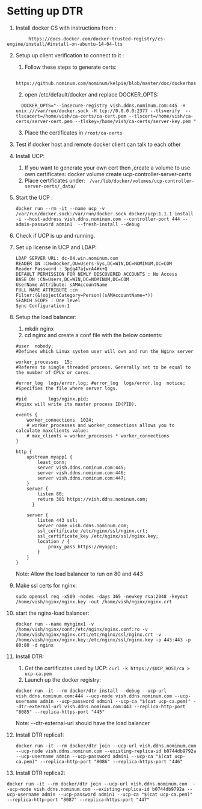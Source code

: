 # Setting up DTR
1. Install docker CS with instructions from :
```
		https://docs.docker.com/docker-trusted-registry/cs-engine/install/#install-on-ubuntu-14-04-lts
```
2. Setup up client verification to connect to it :

    1. Follow these steps to generate certs:
    ```
        https://github.nominum.com/nominum/kelpie/blob/master/doc/dockerhost.md
    ```
    2. open /etc/default/docker and replace DOCKER_OPTS:
	 
	 ```	
       DOCKER_OPTS="--insecure-registry vish.ddns.nominum.com:445 -H unix:///var/run/docker.sock -H tcp://0.0.0.0:2377 --tlsverify  --tlscacert=/home/vish/ca-certs/ca-cert.pem --tlscert=/home/vish/ca-certs/server-cert.pem --tlskey=/home/vish/ca-certs/server-key.pem "
    ```
   3. Place the certificates in `/root/ca-certs`
3. Test if docker host and remote docker client can talk to each other
4. Install UCP:
    1. If you want to generate your own cert then ,create a volume to use own certificates:
        docker volume create ucp-controller-server-certs
    2. Place certificates under: ` /var/lib/docker/volumes/ucp-controller-server-certs/_data/`
5. Start the UCP :
    
    ```
    docker run --rm -it --name ucp -v /var/run/docker.sock:/var/run/docker.sock docker/ucp:1.1.1 install -i --host-address vish.ddns.nominum.com --controller-port 444 --admin-password admin1  --fresh-install --debug
    ```
6. Check if UCP is up and running.
7. Set up license in UCP and LDAP:

    ```
    LDAP SERVER URL: dc-04.win.nominum.com
    READER DN :CN=Docker,OU=Users-Sys,DC=WIN,DC=NOMINUM,DC=COM
    Reader Password : 3p{g47a{wrA4#k+Q
    DEFAULT PERMISSION FOR NEWLY DISCOVERED ACCOUNTS : No Access
    BASE DN :CN=Users,DC=WIN,DC=NOMINUM,DC=COM
    UserName Attribute: sAMAccountName
    FULL NAME ATTRIBUTE :cn
    Filter:(&(objectCategory=Person)(sAMAccountName=*))
    SEARCH SCOPE : One level
    Sync Configuration:1
    ```
8. Setup the load balancer:
    1. mkdir nginx
    2. cd nginx and create a conf file with the below contents:
   
    ```
    #user  nobody;
    #Defines which Linux system user will own and run the Nginx server

    worker_processes  15;
    #Referes to single threaded process. Generally set to be equal to the number of CPUs or cores.

    #error_log  logs/error.log; #error_log  logs/error.log  notice;
    #Specifies the file where server logs.

    #pid        logs/nginx.pid;
    #nginx will write its master process ID(PID).

    events {
        worker_connections  1024;
        # worker_processes and worker_connections allows you to calculate maxclients value:
        # max_clients = worker_processes * worker_connections
    }

    http {
        upstream myapp1 {
            least_conn;
            server vish.ddns.nominum.com:445;
            server vish.ddns.nominum.com:446;
            server vish.ddns.nominum.com:447;
        }
        server {
            listen 80;
            return 301 https://vish.ddns.nominum.com;
          }

        server {
            listen 443 ssl;
            server_name vish.ddns.nominum.com;
            ssl_certificate /etc/nginx/ssl/nginx.crt;
            ssl_certificate_key /etc/nginx/ssl/nginx.key;  
            location / {
                proxy_pass https://myapp1;
            }
        }
    }
    ```
    Note: Allow the load balancer to run on 80 and 443
9. Make ssl certs for nginx:

	```
	sudo openssl req -x509 -nodes -days 365 -newkey rsa:2048 -keyout /home/vish/nginx/nginx.key -out /home/vish/nginx/nginx.crt
	```

10. start the nginx-load balancer:
 
    ```	
    docker run --name mynginx1 -v /home/vish/nginx/conf:/etc/nginx/nginx.conf:ro -v /home/vish/nginx/nginx.crt:/etc/nginx/ssl/nginx.crt -v /home/vish/nginx/nginx.key:/etc/nginx/ssl/nginx.key -p 443:443 -p 80:80 -d nginx
    ```

11. Install DTR:
    1. Get the certificates used by UCP:
       `curl -k https://$UCP_HOST/ca > ucp-ca.pem`
    2. Launch up the docker registry:
    
    ```
    docker run -it --rm docker/dtr install --debug --ucp-url vish.ddns.nominum.com:444 --ucp-node vish.ddns.nominum.com --ucp-username admin --ucp-password admin1 --ucp-ca "$(cat ucp-ca.pem)" --dtr-external-url vish.ddns.nominum.com:443 --replica-http-port "8085" --replica-https-port "445"
    ```
    Note: --dtr-external-url should have the load balancer
12. Install DTR replica1:

    ``` 
    docker run -it --rm docker/dtr join --ucp-url vish.ddns.nominum.com  --ucp-node vish.ddns.nominum.com --existing-replica-id b0744db9792a --ucp-username admin --ucp-password admin1 --ucp-ca "$(cat ucp-ca.pem)" --replica-http-port "8086" --replica-https-port "446"
    ```

13. Install DTR replica2:

  ```
  docker run -it --rm docker/dtr join --ucp-url vish.ddns.nominum.com  --ucp-node vish.ddns.nominum.com --existing-replica-id b0744db9792a --ucp-username admin --ucp-password admin1 --ucp-ca "$(cat ucp-ca.pem)" --replica-http-port "8087" --replica-https-port "447"
  ```
